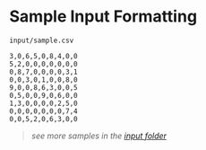 # Sample Input Formatting

`input/sample.csv`

```csv
3,0,6,5,0,8,4,0,0
5,2,0,0,0,0,0,0,0
0,8,7,0,0,0,0,3,1
0,0,3,0,1,0,0,8,0
9,0,0,8,6,3,0,0,5
0,5,0,0,9,0,6,0,0
1,3,0,0,0,0,2,5,0
0,0,0,0,0,0,0,7,4
0,0,5,2,0,6,3,0,0
```

> *see more samples in the [input folder](../input/)*
